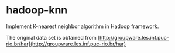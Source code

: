 # hadoop-knn
Implement K-nearest neighbor algorithm in Hadoop framework.

The original data set is obtained from [http://groupware.les.inf.puc-rio.br/har](http://groupware.les.inf.puc-rio.br/har)


